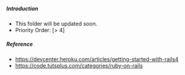 ##### Introduction
- This folder will be updated soon. 
- Priority Order: [> 4]

##### Reference
- https://devcenter.heroku.com/articles/getting-started-with-rails4
- https://code.tutsplus.com/categories/ruby-on-rails
